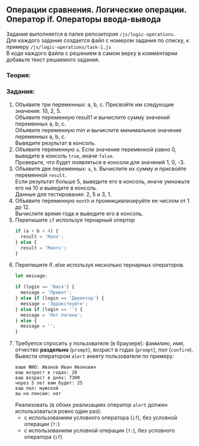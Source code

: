 ## Операции сравнения. Логические операции. Оператор if. Операторы ввода-вывода 

Задания выполняется в папке репозитория `/js/logic-operations`.  
Для каждого задания создается файл с номером задания по списку, к примеру `/js/logic-operations/task-1.js`  
В коде каждого файла с решением в самом верху в комментарии добавьте текст решаемого задания.

### Теория:

### Задания:
1. Объявите три переменных: a, b, c. Присвойте им следующие значения: 10, 2, 5.  
Объявите переменную result1 и вычислите сумму значений переменных a, b, c.  
Объявите переменную min и вычислите минимальное значение переменных a, b, c.  
Выведите результат в консоль.
1. Объявите переменную `a`. Если значение переменной равно 0, выведите в консоль `true`, иначе `false`.  
Проверьте, что будет появляться в консоли для значений 1, 0, -3.
1. Объявите две переменных: `a`, `b`. Вычислите их сумму и присвойте переменной `result`.  
Если результат больше 5, выведите его в консоль, иначе умножьте его на 10 и выведите в консоль.  
Данные для тестирования: 2, 5 и 3, 1.
1. Объявите переменную `month` и проинициализируйте ее числом от 1 до 12.  
Вычислите время года и выведите его в консоль.
1. Перепишите `if` используя тернарный опертор
    ```javascript
    if (a + b < 4) {
      result = 'Мало';
    } else {
      result = 'Много';
    }
    ```
1. Перепишите if..else используя несколько тернарных операторов.
    ```javascript
    let message;
    
    if (login == 'Вася') {
      message = 'Привет';
    } else if (login == 'Директор') {
      message = 'Здравствуйте';
    } else if (login == '') {
      message = 'Нет логина';
    } else {
      message = '';
    }
    ```
1. Требуется спросить у пользователя (в браузере): фамилию, имя, отчество **раздельно** (`prompt`), возраст в годах (`prompt`), пол (`confirm`).  
Вывести оператором `alert` анкету пользователя по примеру:
    ```
    ваше ФИО: Иванов Иван Иванович
    ваш возраст в годах: 20
    ваш возраст в днях: 7300
    через 5 лет вам будет: 25
    ваш пол: мужской
    вы на пенсии: нет
    ```
    Реализовать (в обоих реализациях оператор `alert` должен использоваться ровно один раз):
    * с использованием условного оператора (`if`), без условной операции (`?:`)
    * с использованием условной операции (`?:`), без условного оператора (`if`)  
  
